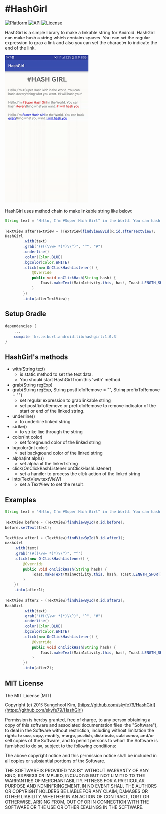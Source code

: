 # #HashGirl

[![Platform](https://img.shields.io/badge/platform-android-green.svg)](http://developer.android.com/index.html)
[![API](https://img.shields.io/badge/API-7%2B-brightgreen.svg?style=flat)](https://android-arsenal.com/api?level=7)
[![License](https://img.shields.io/badge/License-MIT-blue.svg?style=flat)](http://opensource.org/licenses/MIT)

HashGirl is a simple library to make a linkable string for Android. HashGirl can make hash a string which contains spaces. You can set the regular expression to grab a link and also you can set the character to indicate the end of the link.

![](art/hashgirl.gif)

HashGirl uses method chain to make linkable string like below:

```java
String text = "Hello, I'm #Super Hash Girl^ in the World. You can hash #every^thing what you want. #I will hash you^";

TextView afterTextView = (TextView)findViewById(R.id.afterTextView);
HashGirl
        .with(text)
        .grab("(#((\\w+ *)*)\\^)", "^", "#")
        .underline()
        .color(Color.BLUE)
        .bgcolor(Color.WHITE)
        .click(new OnClickHashListener() {
            @Override
            public void onClickHash(String hash) {
                Toast.makeText(MainActivity.this, hash, Toast.LENGTH_SHORT).show();
            }
        })
        .into(afterTextView);
```

## Setup Gradle

```gradle
dependencies {
    ...
    compile 'kr.pe.burt.android.lib:hashgirl:1.0.3'
}
```

## HashGirl's methods

* with(String text)
	* is static method to set the text data.
	* You should start HashGirl from this 'with' method.
* grab(String regExp)
* grab(String regExp, String postfixToRemove = "", String prefixToRemove = "")
	* set regular expression to grab linkable string
	* set postfixToRemove or prefixToRemove to remove indicator of the start or end of the linked string.
* underline()
	* to underline linked string
* strike()
	* to strike line through the string   
* color(int color)
	* set foreground color of the linked string
* bgcolor(int color)
	* set background color of the linked string
* alpha(int alpha)
	* set alpha of the linked string
* click(OnClickHashListener onClickHashListener)
	* set a handler to process the click action of the linked string
* into(TextView textVieW)
	* set a TextView to set the result.   

## Examples

```java
String text = "Hello, I'm #Super Hash Girl^ in the World. You can hash #every^thing what you want. #I will hash you^";

TextView before = (TextView)findViewById(R.id.before);
before.setText(text);

TextView after1 = (TextView)findViewById(R.id.after1);
HashGirl
    .with(text)
    .grab("(#((\\w+ *)*)\\^)", "^")
    .click(new OnClickHashListener() {
        @Override
        public void onClickHash(String hash) {
            Toast.makeText(MainActivity.this, hash, Toast.LENGTH_SHORT).show();
        }
    })
    .into(after1);

TextView after2 = (TextView)findViewById(R.id.after2);
HashGirl
        .with(text)
        .grab("(#((\\w+ *)*)\\^)", "^", "#")
        .underline()
        .color(Color.BLUE)
        .bgcolor(Color.WHITE)
        .click(new OnClickHashListener() {
            @Override
            public void onClickHash(String hash) {
                Toast.makeText(MainActivity.this, hash, Toast.LENGTH_SHORT).show();
            }
        })
        .into(after2);
```

## MIT License

The MIT License (MIT)

Copyright (c) 2016 Sungcheol Kim, [https://github.com/skyfe79/HashGirl](https://github.com/skyfe79/HashGirl)

Permission is hereby granted, free of charge, to any person obtaining a copy
of this software and associated documentation files (the "Software"), to deal
in the Software without restriction, including without limitation the rights
to use, copy, modify, merge, publish, distribute, sublicense, and/or sell
copies of the Software, and to permit persons to whom the Software is
furnished to do so, subject to the following conditions:

The above copyright notice and this permission notice shall be included in all
copies or substantial portions of the Software.

THE SOFTWARE IS PROVIDED "AS IS", WITHOUT WARRANTY OF ANY KIND, EXPRESS OR
IMPLIED, INCLUDING BUT NOT LIMITED TO THE WARRANTIES OF MERCHANTABILITY,
FITNESS FOR A PARTICULAR PURPOSE AND NONINFRINGEMENT. IN NO EVENT SHALL THE
AUTHORS OR COPYRIGHT HOLDERS BE LIABLE FOR ANY CLAIM, DAMAGES OR OTHER
LIABILITY, WHETHER IN AN ACTION OF CONTRACT, TORT OR OTHERWISE, ARISING FROM,
OUT OF OR IN CONNECTION WITH THE SOFTWARE OR THE USE OR OTHER DEALINGS IN THE
SOFTWARE.
